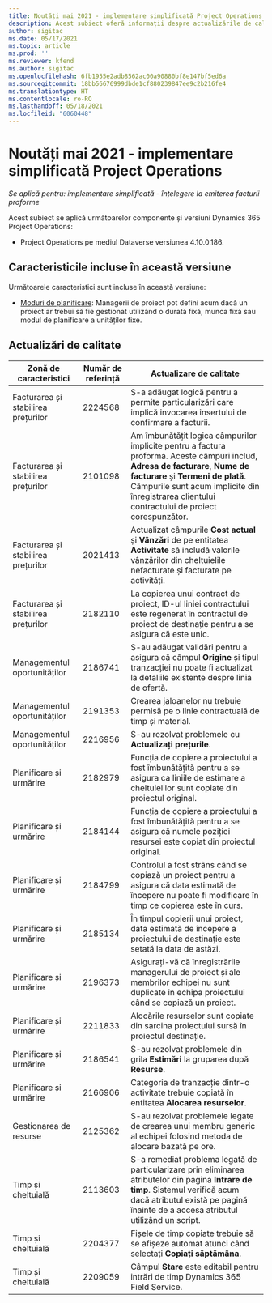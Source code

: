 ```yaml
---
title: Noutăți mai 2021 - implementare simplificată Project Operations
description: Acest subiect oferă informații despre actualizările de calitate disponibile în versiunea din mai 2021 a implementării simplificate Project Operations.
author: sigitac
ms.date: 05/17/2021
ms.topic: article
ms.prod: ''
ms.reviewer: kfend
ms.author: sigitac
ms.openlocfilehash: 6fb1955e2adb8562ac00a90880bf8e147bf5ed6a
ms.sourcegitcommit: 18bb56676999dbde1cf880239847ee9c2b216fe4
ms.translationtype: HT
ms.contentlocale: ro-RO
ms.lasthandoff: 05/18/2021
ms.locfileid: "6060448"
---
```

# <a name="whats-new-may-2021---project-operations-lite-deployment"></a>Noutăți mai 2021 - implementare simplificată Project Operations

_Se aplică pentru: implementare simplificată - înțelegere la emiterea facturii proforme_

Acest subiect se aplică următoarelor componente și versiuni Dynamics 365 Project Operations:

   - Project Operations pe mediul Dataverse versiunea 4.10.0.186.

## <a name="features-included-in-this-release"></a>Caracteristicile incluse în această versiune

Următoarele caracteristici sunt incluse în această versiune:

- [Moduri de planificare](../../project-management/scheduling-modes.md): Managerii de proiect pot defini acum dacă un proiect ar trebui să fie gestionat utilizând o durată fixă, munca fixă sau modul de planificare a unităților fixe.

## <a name="quality-updates"></a>Actualizări de calitate

| **Zonă de caracteristici** | **Număr de referință** | **Actualizare de calitate** |
| --- | --- | --- |
| Facturarea și stabilirea prețurilor | 2224568 | S-a adăugat logică pentru a permite particularizări care implică invocarea insertului de confirmare a facturii. |
| Facturarea și stabilirea prețurilor | 2101098 | Am îmbunătățit logica câmpurilor implicite pentru a factura proforma. Aceste câmpuri includ, **Adresa de facturare**, **Nume de facturare** și **Termeni de plată**. Câmpurile sunt acum implicite din înregistrarea clientului contractului de proiect corespunzător. |
| Facturarea și stabilirea prețurilor | 2021413 | Actualizat câmpurile **Cost actual** și **Vânzări** de pe entitatea **Activitate** să includă valorile vânzărilor din cheltuielile nefacturate și facturate pe activități. |
| Facturarea și stabilirea prețurilor | 2182110 | La copierea unui contract de proiect, ID-ul liniei contractului este regenerat în contractul de proiect de destinație pentru a se asigura că este unic. |
| Managementul oportunităților | 2186741 | S-au adăugat validări pentru a asigura că câmpul **Origine** și tipul tranzacției nu poate fi actualizat la detaliile existente despre linia de ofertă. |
| Managementul oportunităților | 2191353 | Crearea jaloanelor nu trebuie permisă pe o linie contractuală de timp și material. |
| Managementul oportunităților | 2216956 | S-au rezolvat problemele cu **Actualizați prețurile**. |
| Planificare și urmărire | 2182979 | Funcția de copiere a proiectului a fost îmbunătățită pentru a se asigura ca liniile de estimare a cheltuielilor sunt copiate din proiectul original. |
| Planificare și urmărire | 2184144 | Funcția de copiere a proiectului a fost îmbunătățită pentru a se asigura că numele poziției resursei este copiat din proiectul original. |
| Planificare și urmărire | 2184799 | Controlul a fost strâns când se copiază un proiect pentru a asigura că data estimată de începere nu poate fi modificare în timp ce copierea este în curs. |
| Planificare și urmărire | 2185134 | În timpul copierii unui proiect, data estimată de începere a proiectului de destinație este setată la data de astăzi. |
| Planificare și urmărire | 2196373 | Asigurați-vă că înregistrările managerului de proiect și ale membrilor echipei nu sunt duplicate în echipa proiectului când se copiază un proiect. |
| Planificare și urmărire | 2211833 | Alocările resurselor sunt copiate din sarcina proiectului sursă în proiectul destinație. |
| Planificare și urmărire | 2186541 | S-au rezolvat problemele din grila **Estimări** la gruparea după **Resurse**. |
| Planificare și urmărire | 2166906 | Categoria de tranzacție dintr-o activitate trebuie copiată în entitatea **Alocarea resurselor**. |
| Gestionarea de resurse | 2125362 | S-au rezolvat problemele legate de crearea unui membru generic al echipei folosind metoda de alocare bazată pe ore. |
| Timp și cheltuială | 2113603 | S-a remediat problema legată de particularizare prin eliminarea atributelor din pagina **Intrare de timp**. Sistemul verifică acum dacă atributul există pe pagină înainte de a accesa atributul utilizând un script. |
| Timp și cheltuială | 2204377 | Fișele de timp copiate trebuie să se afișeze automat atunci când selectați **Copiați săptămâna**. |
| Timp și cheltuială | 2209059 | Câmpul **Stare** este editabil pentru intrări de timp Dynamics 365 Field Service. |
